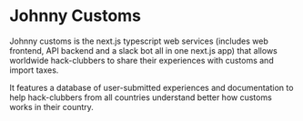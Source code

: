 # Johnny Customs

Johnny customs is the next.js typescript web services (includes web frontend, API backend and a slack bot all in one next.js app) that allows worldwide hack-clubbers to share their experiences with customs and import taxes.

It features a database of user-submitted experiences and documentation to help hack-clubbers from all countries understand better how customs works in their country.